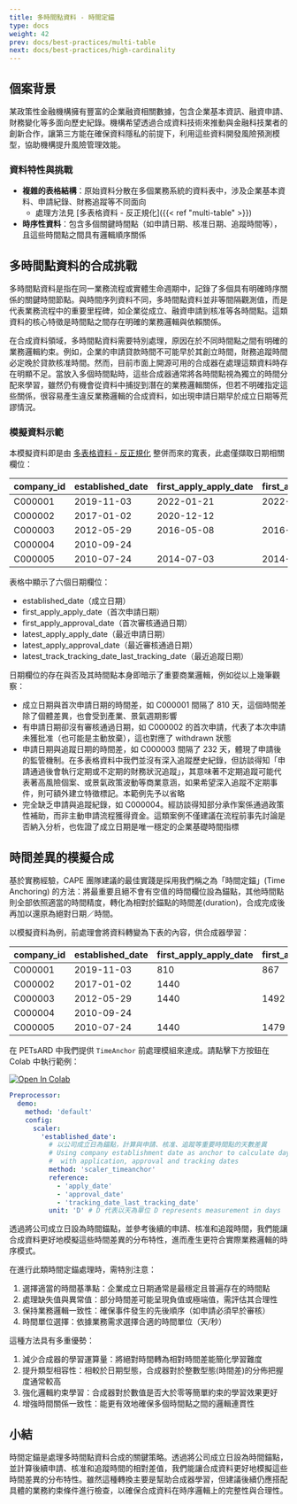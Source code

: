 ```yaml
---
title: 多時間點資料 - 時間定錨
type: docs
weight: 42
prev: docs/best-practices/multi-table
next: docs/best-practices/high-cardinality
---
```


## 個案背景

某政策性金融機構擁有豐富的企業融資相關數據，包含企業基本資訊、融資申請、財務變化等多面向歷史紀錄。機構希望透過合成資料技術來推動與金融科技業者的創新合作，讓第三方能在確保資料隱私的前提下，利用這些資料開發風險預測模型，協助機構提升風險管理效能。

### 資料特性與挑戰

- **複雜的表格結構**：原始資料分散在多個業務系統的資料表中，涉及企業基本資料、申請紀錄、財務追蹤等不同面向
  - 處理方法見 [多表格資料 - 反正規化]({{< ref "multi-table" >}})
- **時序性資料**：包含多個關鍵時間點（如申請日期、核准日期、追蹤時間等），且這些時間點之間具有邏輯順序關係

## 多時間點資料的合成挑戰

多時間點資料是指在同一業務流程或實體生命週期中，記錄了多個具有明確時序關係的關鍵時間節點。與時間序列資料不同，多時間點資料並非等間隔觀測值，而是代表業務流程中的重要里程碑，如企業從成立、融資申請到核准等各時間點。這類資料的核心特徵是時間點之間存在明確的業務邏輯與依賴關係。

在合成資料領域，多時間點資料需要特別處理，原因在於不同時間點之間有明確的業務邏輯約束。例如，企業的申請貸款時間不可能早於其創立時間，財務追蹤時間必定晚於貸款核准時間。然而，目前市面上開源可用的合成器在處理這類資料時存在明顯不足。當放入多個時間點時，這些合成器通常將各時間點視為獨立的時間分配來學習，雖然仍有機會從資料中捕捉到潛在的業務邏輯關係，但若不明確指定這些關係，很容易產生違反業務邏輯的合成資料，如出現申請日期早於成立日期等荒謬情況。

### 模擬資料示範

本模擬資料即是由 [多表格資料 - 反正規化](../multi-table) 整併而來的寬表，此處僅擷取日期相關欄位：

| company_id | established_date | first_apply_apply_date | first_apply_approval_date | latest_apply_apply_date | latest_apply_approval_date | latest_track_last_tracking_date |
|------------|------------------|------------------------|---------------------------|--------------------------|----------------------------|--------------------------------|
| C000001    | 2019-11-03       | 2022-01-21             | 2022-03-19                | 2025-01-05               | 2025-01-30                 | 2027-07-19                     |
| C000002    | 2017-01-02       | 2020-12-12             |                          | 2022-12-02               | 2023-01-05                 | 2024-09-26                     |
| C000003    | 2012-05-29       | 2016-05-08             | 2016-06-29                | 2018-04-28               |                           | 2018-12-16                     |
| C000004    | 2010-09-24       |                        |                          |                          |                           |                                |
| C000005    | 2010-07-24       | 2014-07-03             | 2014-08-11                | 2014-01-04               |                           | 2020-06-26                     |

表格中顯示了六個日期欄位：

- established_date（成立日期）
- first_apply_apply_date（首次申請日期）
- first_apply_approval_date（首次審核通過日期）
- latest_apply_apply_date（最近申請日期）
- latest_apply_approval_date（最近審核通過日期）
- latest_track_tracking_date_last_tracking_date（最近追蹤日期）

日期欄位的存在與否及其時間點本身即暗示了重要商業邏輯，例如從以上幾筆觀察：

- 成立日期與首次申請日期的時間差，如 C000001 間隔了 810 天，這個時間差除了個體差異，也會受到產業、景氣週期影響
- 有申請日期卻沒有審核通過日期，如 C000002 的首次申請，代表了本次申請未獲批准（也可能是主動放棄），這也對應了 withdrawn 狀態
- 申請日期與追蹤日期的時間差，如 C000003 間隔了 232 天，體現了申請後的監管機制。在多表格資料中我們並沒有深入追蹤歷史紀錄，但訪談得知「申請通過後會執行定期或不定期的財務狀況追蹤」，其意味著不定期追蹤可能代表著高風險個案、或景氣政策波動等商業意涵，如果希望深入追蹤不定期事件，則可額外建立特徵標記。本範例先予以省略
- 完全缺乏申請與追蹤紀錄，如 C000004。經訪談得知部分承作案係通過政策性補助，而非主動申請流程獲得資金。這類案例不僅建議在流程前事先討論是否納入分析，也佐證了成立日期是唯一穩定的企業基礎時間指標

## 時間差異的模擬合成

基於實務經驗，CAPE 團隊建議的最佳實踐是採用我們稱之為「時間定錨」(Time Anchoring) 的方法：將最重要且絕不會有空值的時間欄位設為錨點，其他時間點則全部依照適當的時間精度，轉化為相對於錨點的時間差(duration)，合成完成後再加以還原為絕對日期／時間。

以模擬資料為例，前處理會將資料轉變為下表的內容，供合成器學習：

| company_id | established_date | first_apply_apply_date | first_apply_approval_date | latest_apply_apply_date | latest_apply_approval_date | latest_track_last_tracking_date |
|------------|------------------|------------------------|---------------------------|--------------------------|----------------------------|--------------------------------|
| C000001    | 2019-11-03       | 810                    | 867                       | 1889                     | 1914                       | 2815                           |
| C000002    | 2017-01-02       | 1440                   |                           | 2160                     | 2194                       | 2824                           |
| C000003    | 2012-05-29       | 1440                   | 1492                      | 2160                     |                            | 2392                           |
| C000004    | 2010-09-24       |                        |                           |                          |                            |                                |
| C000005    | 2010-07-24       | 1440                   | 1479                      | 1260                     |                            | 3624                           |

在 PETsARD 中我們提供 `TimeAnchor` 前處理模組來達成。請點擊下方按鈕在 Colab 中執行範例：

[![Open In Colab](https://colab.research.google.com/assets/colab-badge.svg)](https://colab.research.google.com/github/nics-dp/petsard/blob/main/demo/best-practices/multi-timestamp.ipynb)

```yaml
Preprocessor:
  demo:
    method: 'default'
    config:
      scaler:
        'established_date':
          # 以公司成立日為錨點，計算與申請、核准、追蹤等重要時間點的天數差異
          # Using company establishment date as anchor to calculate day differences
          #  with application, approval and tracking dates
          method: 'scaler_timeanchor'
          reference:
            - 'apply_date'
            - 'approval_date'
            - 'tracking_date_last_tracking_date'
          unit: 'D' # D 代表以天為單位 D represents measurement in days
```

透過將公司成立日設為時間錨點，並參考後續的申請、核准和追蹤時間，我們能讓合成資料更好地模擬這些時間差異的分布特性，進而產生更符合實際業務邏輯的時序模式。

在進行此類時間定錨處理時，需特別注意：

1. 選擇適當的時間基準點：企業成立日期通常是最穩定且普遍存在的時間點
2. 處理缺失值與異常值：部分時間差可能呈現負值或極端值，需評估其合理性
3. 保持業務邏輯一致性：確保事件發生的先後順序（如申請必須早於審核）
4. 時間單位選擇：依據業務需求選擇合適的時間單位（天/秒）

這種方法具有多重優勢：

1. 減少合成器的學習運算量：將絕對時間轉為相對時間差能簡化學習難度
2. 提升類型相容性：相較於日期型態，合成器對於整數型態(時間差)的分佈把握度通常較高
3. 強化邏輯約束學習：合成器對於數值是否大於零等簡單約束的學習效果更好
4. 增強時間關係一致性：能更有效地確保多個時間點之間的邏輯連貫性

## 小結

時間定錨是處理多時間點資料合成的關鍵策略。透過將公司成立日設為時間錨點，並計算後續申請、核准和追蹤時間的相對差值，我們能讓合成資料更好地模擬這些時間差異的分布特性。雖然這種轉換主要是幫助合成器學習，但建議後續仍應搭配具體的業務約束條件進行檢查，以確保合成資料在時序邏輯上的完整性與合理性。